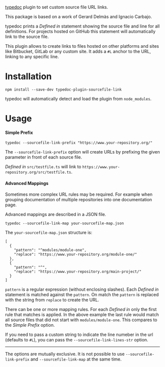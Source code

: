 [typedoc](https://github.com/TypeStrong/typedoc) plugin to set custom source file URL links.

This package is based on a work of Gerard Delmàs and Ignacio Carbajo.

typedoc prints a *Defined in* statement showing the source file and line for all definitions. For projects hosted on GitHub this statement will automatically link to the source file.

This plugin allows to create links to files hosted on other platforms and sites like Bitbucket, GitLab or any custom site. It adds a `#L` anchor to the URL, linking to any specific line.

# Installation

    npm install --save-dev typedoc-plugin-sourcefile-link
    
typedoc will automatically detect and load the plugin from `node_modules`.

# Usage

#### Simple Prefix

    typedoc --sourcefile-link-prefix "https://www.your-repository.org/"
    
The `--sourcefile-link-prefix` option will create URLs by prefixing the given parameter in front of each source file.

*Defined in* `src/testfile.ts` will link to `https://www.your-repository.org/src/testfile.ts`.


#### Advanced Mappings

Sometimes more complex URL rules may be required. For example when grouping documentation of multiple repositories into one documentation page.

Advanced mappings are described in a JSON file.

    typedoc --sourcefile-link-map your-sourcefile-map.json
    
The `your-sourcefile-map.json` structure is: 

  
    [
      {
        "pattern": "^modules/module-one",
        "replace": "https://www.your-repository.org/module-one/"
      },     
      {
        "pattern": "^",
        "replace": "https://www.your-repository.org/main-project/"
      }
    ]

`pattern` is a regular expression (without enclosing slashes). Each *Defined in* statement is matched against the `pattern`. On match the `pattern` is replaced with the string from `replace` to create the URL.

There can be one or more mapping rules. For each *Defined in* only the first rule that matches is applied. In the above example the last rule would match all source files that did not start with `modules/module-one`. This compares to the *Simple Prefix* option.

If you need to pass a custom string to indicate the line numeber in the url (defaults to `#L`), you can pass the `--sourcefile-link-lines-str` option.

---

The options are mutually exclusive. It is not possible to use `--sourcefile-link-prefix` and `--sourcefile-link-map` at the same time.
